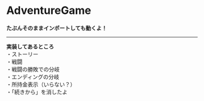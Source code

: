 # AdventureGame  
**たぶんそのままインポートしても動くよ！**
- - -
**実装してあるところ**    
・ストーリー  
・戦闘  
・戦闘の勝敗での分岐  
・エンディングの分岐  
・所持金表示（いらない？）  
・「続きから」を消したよ
